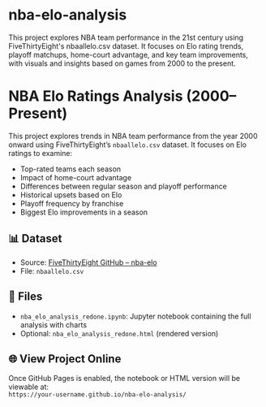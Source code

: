 # nba-elo-analysis
This project explores NBA team performance in the 21st century using FiveThirtyEight's nbaallelo.csv dataset. It focuses on Elo rating trends, playoff matchups, home-court advantage, and key team improvements, with visuals and insights based on games from 2000 to the present.
# NBA Elo Ratings Analysis (2000–Present)

This project explores trends in NBA team performance from the year 2000 onward using FiveThirtyEight’s `nbaallelo.csv` dataset. It focuses on Elo ratings to examine:

- Top-rated teams each season
- Impact of home-court advantage
- Differences between regular season and playoff performance
- Historical upsets based on Elo
- Playoff frequency by franchise
- Biggest Elo improvements in a season

## 📊 Dataset
- Source: [FiveThirtyEight GitHub – nba-elo](https://github.com/fivethirtyeight/data/tree/master/nba-elo)
- File: `nbaallelo.csv`

## 📁 Files
- `nba_elo_analysis_redone.ipynb`: Jupyter notebook containing the full analysis with charts
- Optional: `nba_elo_analysis_redone.html` (rendered version)

## 🌐 View Project Online
Once GitHub Pages is enabled, the notebook or HTML version will be viewable at:  
`https://your-username.github.io/nba-elo-analysis/`

